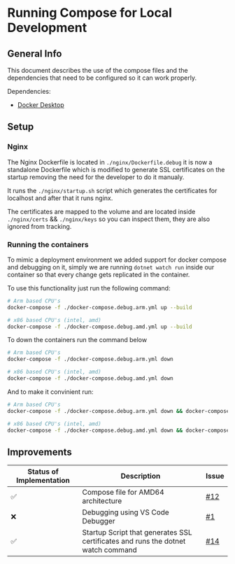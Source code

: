 # Running Compose for Local Development

## General Info

This document describes the use of the compose files and the dependencies that need to be configured so it can work properly.

Dependencies:
- [Docker Desktop](https://www.docker.com/products/docker-desktop/)

## Setup

### Nginx
The Nginx Dockerfile is located in `./nginx/Dockerfile.debug` it is now a standalone Dockerfile which is modified to generate SSL certificates on the startup removing the need for the developer to do it manualy.

It runs the `./nginx/startup.sh` script which generates the certificates for localhost and after that it runs nginx.

The certificates are mapped to the volume and are located inside `./nginx/certs` && `./nginx/keys` so you can inspect them, they are also ignored from tracking.

### Running the containers
To mimic a deployment environment we added support for docker compose and debugging on it, simply we are running `dotnet watch run` inside our container so that every change gets replicated in the container. 

To use this functionality just run the following command:
```bash
# Arm based CPU's
docker-compose -f ./docker-compose.debug.arm.yml up --build

# x86 based CPU's (intel, amd)
docker-compose -f ./docker-compose.debug.amd.yml up --build
```

To down the containers run the command below
```bash
# Arm based CPU's
docker-compose -f ./docker-compose.debug.arm.yml down

# x86 based CPU's (intel, amd)
docker-compose -f ./docker-compose.debug.amd.yml down
```

And to make it convinient run:
```bash
# Arm based CPU's
docker-compose -f ./docker-compose.debug.arm.yml down && docker-compose -f ./docker-compose.debug.arm.yml up --build

# x86 based CPU's (intel, amd)
docker-compose -f ./docker-compose.debug.amd.yml down && docker-compose -f ./docker-compose.debug.amd.yml up --build
```

## Improvements

| Status of Implementation      | Description | Issue |
| ----------- | ----------- |----------
| ✅      | Compose file for AMD64 architecture | [#12](https://github.com/WorldWideWest/dotnet-template/issues/12)
| ❌      | Debugging using VS Code Debugger | [#1](https://github.com/WorldWideWest/dotnet-template/issues/1)
| ✅      | Startup Script that generates SSL certificates and runs the dotnet watch command | [#14](https://github.com/WorldWideWest/dotnet-template/issues/14)
